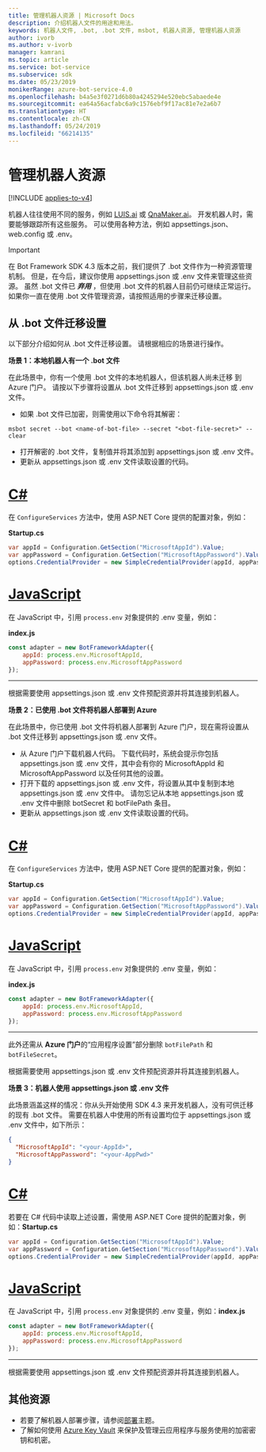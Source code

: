 ```yaml
---
title: 管理机器人资源 | Microsoft Docs
description: 介绍机器人文件的用途和用法。
keywords: 机器人文件, .bot, .bot 文件, msbot, 机器人资源, 管理机器人资源
author: ivorb
ms.author: v-ivorb
manager: kamrani
ms.topic: article
ms.service: bot-service
ms.subservice: sdk
ms.date: 05/23/2019
monikerRange: azure-bot-service-4.0
ms.openlocfilehash: b4a5e3f0271d6b80a4245294e520ebc5abaede4e
ms.sourcegitcommit: ea64a56acfabc6a9c1576ebf9f17ac81e7e2a6b7
ms.translationtype: HT
ms.contentlocale: zh-CN
ms.lasthandoff: 05/24/2019
ms.locfileid: "66214135"
---
```

# <a name="manage-bot-resources"></a>管理机器人资源

[!INCLUDE [applies-to-v4](../includes/applies-to.md)]

机器人往往使用不同的服务，例如 [LUIS.ai](https://luis.ai) 或 [QnaMaker.ai](https://qnamaker.ai)。 开发机器人时，需要能够跟踪所有这些服务。 可以使用各种方法，例如 appsettings.json、web.config 或 .env。 

> [!IMPORTANT]
> 在 Bot Framework SDK 4.3 版本之前，我们提供了 .bot 文件作为一种资源管理机制。 但是，在今后，建议你使用 appsettings.json 或 .env 文件来管理这些资源。 虽然 .bot 文件已 **_弃用_** ，但使用 .bot 文件的机器人目前仍可继续正常运行。 如果你一直在使用 .bot 文件管理资源，请按照适用的步骤来迁移设置。 

## <a name="migrating-settings-from-bot-file"></a>从 .bot 文件迁移设置
以下部分介绍如何从 .bot 文件迁移设置。 请根据相应的场景进行操作。

**场景 1：本地机器人有一个 .bot 文件**

在此场景中，你有一个使用 .bot 文件的本地机器人，但该机器人尚未迁移  到 Azure 门户。 请按以下步骤将设置从 .bot 文件迁移到 appsettings.json 或 .env 文件。

- 如果 .bot 文件已加密，则需使用以下命令将其解密：

```cli
msbot secret --bot <name-of-bot-file> --secret "<bot-file-secret>" --clear
```

- 打开解密的 .bot 文件，复制值并将其添加到 appsettings.json 或 .env 文件。
- 更新从 appsettings.json 或 .env 文件读取设置的代码。

# <a name="ctabcsharp"></a>[C#](#tab/csharp)

在 `ConfigureServices` 方法中，使用 ASP.NET Core 提供的配置对象，例如： 

**Startup.cs**
```csharp
var appId = Configuration.GetSection("MicrosoftAppId").Value;
var appPassword = Configuration.GetSection("MicrosoftAppPassword").Value;
options.CredentialProvider = new SimpleCredentialProvider(appId, appPassword);
```
# <a name="javascripttabjs"></a>[JavaScript](#tab/js)

在 JavaScript 中，引用 `process.env` 对象提供的 .env 变量，例如：
   
**index.js**

```js
const adapter = new BotFrameworkAdapter({
    appId: process.env.MicrosoftAppId,
    appPassword: process.env.MicrosoftAppPassword
});
```
---

根据需要使用 appsettings.json 或 .env 文件预配资源并将其连接到机器人。 

**场景 2：已使用 .bot 文件将机器人部署到 Azure**

在此场景中，你已使用 .bot 文件将机器人部署到 Azure 门户，现在需将设置从 .bot 文件迁移到 appsettings.json 或 .env 文件。

- 从 Azure 门户下载机器人代码。 下载代码时，系统会提示你包括 appsettings.json 或 .env 文件，其中会有你的 MicrosoftAppId 和 MicrosoftAppPassword 以及任何其他的设置。 
- 打开下载的  appsettings.json 或 .env 文件，将设置从其中复制到本地  appsettings.json 或 .env 文件中。 请勿忘记从本地 appsettings.json 或 .env 文件中删除 botSecret 和 botFilePath 条目。
- 更新从 appsettings.json 或 .env 文件读取设置的代码。

# <a name="ctabcsharp"></a>[C#](#tab/csharp)
在 `ConfigureServices` 方法中，使用 ASP.NET Core 提供的配置对象，例如： 

**Startup.cs**
```csharp
var appId = Configuration.GetSection("MicrosoftAppId").Value;
var appPassword = Configuration.GetSection("MicrosoftAppPassword").Value;
options.CredentialProvider = new SimpleCredentialProvider(appId, appPassword);
```
# <a name="javascripttabjs"></a>[JavaScript](#tab/js)
在 JavaScript 中，引用 `process.env` 对象提供的 .env 变量，例如：
   
**index.js**

```js
const adapter = new BotFrameworkAdapter({
    appId: process.env.MicrosoftAppId,
    appPassword: process.env.MicrosoftAppPassword
});
```
---

此外还需从 **Azure 门户**的“应用程序设置”部分删除 `botFilePath` 和 `botFileSecret`。 

根据需要使用 appsettings.json 或 .env 文件预配资源并将其连接到机器人。 

**场景 3：机器人使用 appsettings.json 或 .env 文件**

此场景涵盖这样的情况：你从头开始使用 SDK 4.3 来开发机器人，没有可供迁移的现有 .bot 文件。 需要在机器人中使用的所有设置均位于 appsettings.json 或 .env 文件中，如下所示：

```JSON
{
  "MicrosoftAppId": "<your-AppId>",
  "MicrosoftAppPassword": "<your-AppPwd>"
}
```

# <a name="ctabcsharp"></a>[C#](#tab/csharp)

若要在 C# 代码中读取上述设置，需使用 ASP.NET Core 提供的配置对象，例如：**Startup.cs**
```csharp
var appId = Configuration.GetSection("MicrosoftAppId").Value;
var appPassword = Configuration.GetSection("MicrosoftAppPassword").Value;
options.CredentialProvider = new SimpleCredentialProvider(appId, appPassword);
```

# <a name="javascripttabjs"></a>[JavaScript](#tab/js)
在 JavaScript 中，引用 `process.env` 对象提供的 .env 变量，例如：**index.js**
```js
const adapter = new BotFrameworkAdapter({
    appId: process.env.MicrosoftAppId,
    appPassword: process.env.MicrosoftAppPassword
});
```

---

根据需要使用 appsettings.json 或 .env 文件预配资源并将其连接到机器人。

## <a name="additional-resources"></a>其他资源
- 若要了解机器人部署步骤，请参阅[部署](../bot-builder-deploy-az-cli.md)主题。
- 了解如何使用 [Azure Key Vault](https://docs.microsoft.com/en-us/azure/key-vault/key-vault-overview) 来保护及管理云应用程序与服务使用的加密密钥和机密。
